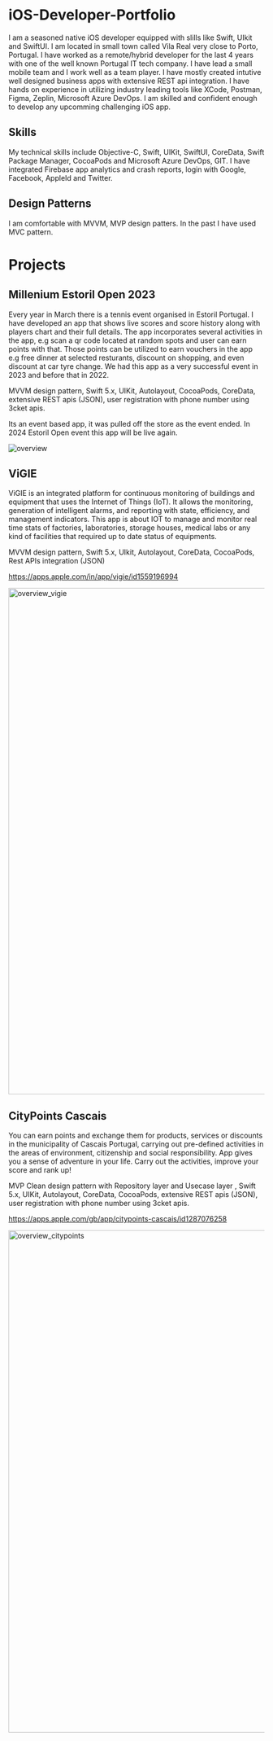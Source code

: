 # iOS-Developer-Portfolio

I am a seasoned native iOS developer equipped with slills like Swift, UIkit and SwiftUI. I am located in small town called Vila Real very close to Porto, Portugal. I have worked as a remote/hybrid developer for the last 4 years with one of the well known Portugal IT tech company. I have lead a small mobile team and I work well as a team player. I have mostly created intutive well designed business apps with extensive REST api integration. I have hands on experience in utilizing industry leading tools like XCode, Postman, Figma, Zeplin, Microsoft Azure DevOps. I am skilled and confident enough to develop any upcomming challenging iOS app.

## Skills

My technical skills include Objective-C, Swift, UIKit, SwiftUI, CoreData, Swift Package Manager, CocoaPods and Microsoft Azure DevOps, GIT. I have integrated Firebase app analytics and crash reports, login with Google, Facebook, AppleId and Twitter.

## Design Patterns
I am comfortable with MVVM, MVP design patters. In the past I have used MVC pattern.

# Projects

## Millenium Estoril Open 2023

Every year in March there is a tennis event organised in Estoril Portugal. I have developed an app that shows live scores and score history along with players chart and their full details. The app incorporates several activities in the app, e.g scan a qr code located at random spots and user can earn points with that. Those points can be utilized to earn vouchers in the app e.g free dinner at selected resturants, discount on shopping, and even discount at car tyre change. We had this app as a very successful event in 2023 and before that in 2022.

MVVM design pattern, Swift 5.x, UIKit, Autolayout, CocoaPods, CoreData, extensive REST apis (JSON), user registration with phone number using 3cket apis.

Its an event based app, it was pulled off the store as the event ended. In 2024 Estoril Open event this app will be live again.

![overview](https://github.com/devwork99/iOS-Developer-Repository/assets/56628984/c6be0bc2-4d6f-4f4d-b773-a21de8420d64)

## ViGIE

ViGIE is an integrated platform for continuous monitoring of buildings and equipment that uses the Internet of Things (IoT). It allows the monitoring, generation of intelligent alarms, and reporting with state, efficiency, and management indicators. This app is about IOT to manage and monitor real time stats of factories, laboratories, storage houses, medical labs or any kind of facilities that required up to date status of equipments. 

MVVM design pattern, Swift 5.x, UIkit, Autolayout, CoreData, CocoaPods, Rest APIs integration (JSON)

https://apps.apple.com/in/app/vigie/id1559196994

<img width="995" alt="overview_vigie" src="https://github.com/devwork99/iOS-Developer-Repository/assets/56628984/3b25fc0a-f21f-4bf5-b3ad-1257d58d00dd">

## CityPoints Cascais

You can earn points and exchange them for products, services or discounts in the municipality of Cascais Portugal, carrying out pre-defined activities in the areas of environment, citizenship and social responsibility. App gives you a sense of adventure in your life. Carry out the activities, improve your score and rank up!

MVP Clean design pattern with Repository layer and Usecase layer , Swift 5.x, UIKit, Autolayout, CoreData, CocoaPods, extensive REST apis (JSON), user registration with phone number using 3cket apis.

https://apps.apple.com/gb/app/citypoints-cascais/id1287076258

<img width="987" alt="overview_citypoints" src="https://github.com/devwork99/iOS-Developer-Repository/assets/56628984/407c84a7-96a0-4ab1-9dca-b703e44b507d">



